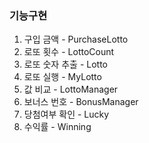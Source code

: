 ### 기능구현
1. 구입 금액 - PurchaseLotto
2. 로또 횟수 - LottoCount
3. 로또 숫자 추출 - Lotto
4. 로또 실행 - MyLotto
5. 값 비교 - LottoManager
6. 보너스 번호 - BonusManager
7. 당첨여부 확인 - Lucky
8. 수익률 - Winning